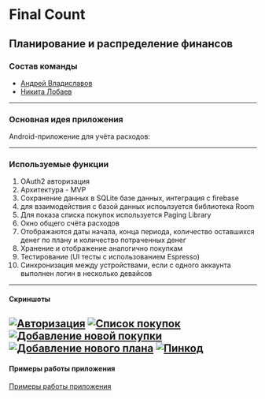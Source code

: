 # Final Count

## Планирование и распределение финансов

### Состав команды
- [Андрей Владиславов](https://github.com/AndVl1)
- [Никита Лобаев](https://github.com/NikitaLobaev)
---
### Основная идея приложения
Android-приложение для учёта расходов:

----
### Используемые функции

1. OAuth2 авторизация
2. Архитектура - MVP
3. Сохранение данных в SQLite базе данных, интеграция с firebase
 1.  для взаимодействия с базой данных испоьлзуется библиотека Room
 2. Для показа списка покупок используется Paging Library
4. Окно общего счёта расходов
 1. Отображаются даты начала, конца периода, количество оставшихся денег по плану и количество потраченных денег
 2. Хранение и отображение аналогично покупкам
5. Тестирование (UI тесты с использованием Espresso)
6. Синхронизация между устройствами, если с одного аккаунта выполнен логин в несколько девайсов


---

#### Скриншоты

[![Авторизация](screenshots/auth.png?raw=true "Авторизация")](https://github.com/AndVl1/Final-Count/blob/exam/screenshots/auth.png "Скриншоты")
[![Список покупок](screenshots/purchaseslist.png?raw=true "Список покупок")](https://github.com/AndVl1/Final-Count/blob/exam/screenshots/purchaseslist.png "Список покупок")
[![Добавление новой покупки](screenshots/new_purchase.png?raw=true "Добавление новой покупки")](https://github.com/AndVl1/Final-Count/blob/exam/screenshots/new_purchase.png "Добавление новой покупки")
[![Добавление нового плана](screenshots/new_plan.png?raw=true "Добавление нового плана")](https://github.com/AndVl1/Final-Count/blob/exam/screenshots/new_purchase.png "Добавление нового плана")
[![Пинкод](screenshots/new_purchase.png?raw=true "Пинкод")](https://github.com/AndVl1/Final-Count/blob/exam/screenshots/pincode-screenshot.png "пинкод")
---
#### Примеры работы приложения

[Примеры работы приложения](https://github.com/AndVl1/Final-Count/blob/exam/samples)
